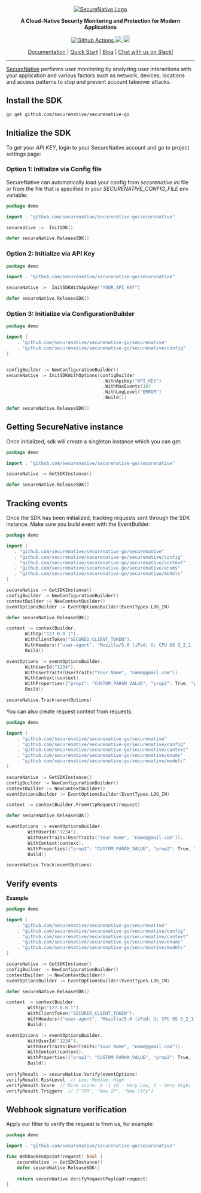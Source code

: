<p align="center">
  <a href="https://www.securenative.com"><img src="https://user-images.githubusercontent.com/45174009/77826512-f023ed80-7120-11ea-80e0-58aacde0a84e.png" alt="SecureNative Logo"/></a>
</p>

<p align="center">
  <b>A Cloud-Native Security Monitoring and Protection for Modern Applications</b>
</p>
<p align="center">
  <a href="https://github.com/securenative/securenative-go">
    <img alt="Github Actions" src="https://github.com/securenative/securenative-go/workflows/CI/badge.svg">
  </a>
  <a href="https://codecov.io/gh/securenative/securenative-go">
    <img src="https://codecov.io/gh/securenative/securenative-go/branch/master/graph/badge.svg" />
  </a>
  <a href="https://badge.fury.io/go/github.com%2Fsecurenative%2Fsecurenative-go"><img src="https://badge.fury.io/go/github.com%2Fsecurenative%2Fsecurenative-go.svg" alt="Go project version" height="18"></a>
</p>
<p align="center">
  <a href="https://docs.securenative.com">Documentation</a> |
  <a href="https://docs.securenative.com/quick-start">Quick Start</a> |
  <a href="https://blog.securenative.com">Blog</a> |
  <a href="">Chat with us on Slack!</a>
</p>
<hr/>


[SecureNative](https://www.securenative.com/) performs user monitoring by analyzing user interactions with your application and various factors such as network, devices, locations and access patterns to stop and prevent account takeover attacks.


## Install the SDK
```bash
go get github.com/securenative/securenative-go
```

## Initialize the SDK

To get your *API KEY*, login to your SecureNative account and go to project settings page:

### Option 1: Initialize via Config file
SecureNative can automatically load your config from *securenative.ini* file or from the file that is specified in your *SECURENATIVE_CONFIG_FILE* env variable:

```go
package demo

import . "github.com/securenative/securenative-go/securenative"

secureative :=  InitSDK()

defer secureNative.ReleaseSDK()
```
### Option 2: Initialize via API Key

```go
package demo

import . "github.com/securenative/securenative-go/securenative"

secureNative :=  InitSDKWithApiKey("YOUR_API_KEY")

defer secureNative.ReleaseSDK()
```

### Option 3: Initialize via ConfigurationBuilder
```go
package demo

import (
    . "github.com/securenative/securenative-go/securenative"
    . "github.com/securenative/securenative-go/securenative/config"
)


configBuilder := NewConfigurationBuilder()
secureNative := InitSDKWithOptions(configBuilder
                                    .WithApiKey("API_KEY")
                                    .WithMaxEvents(10)
                                    .WithLogLevel("ERROR")
                                    .Build())

defer secureNative.ReleaseSDK()
```

## Getting SecureNative instance
Once initialized, sdk will create a singleton instance which you can get: 
```go
package demo

import . "github.com/securenative/securenative-go/securenative"

secureNative := GetSDKInstance()

defer secureNative.ReleaseSDK()
```

## Tracking events

Once the SDK has been initialized, tracking requests sent through the SDK
instance. Make sure you build event with the EventBuilder:

 ```go
package demo

import (
    . "github.com/securenative/securenative-go/securenative"
    . "github.com/securenative/securenative-go/securenative/config"
    . "github.com/securenative/securenative-go/securenative/context"
    . "github.com/securenative/securenative-go/securenative/enums"
    . "github.com/securenative/securenative-go/securenative/models"
)

secureNative := GetSDKInstance()
configBuilder := NewConfigurationBuilder()
contextBuilder := NewContextBuilder()
eventOptionsBuilder := EventOptionsBuilder(EventTypes.LOG_IN)

defer secureNative.ReleaseSDK()

context := contextBuilder.
        WithIp("127.0.0.1").
        WithClientToken("SECURED_CLIENT_TOKEN").
        WithHeaders({"user-agent", "Mozilla/5.0 (iPad; U; CPU OS 3_2_1 like Mac OS X; en-us) AppleWebKit/531.21.10 (KHTML, like Gecko) Mobile/7B405"}).
        Build()

eventOptions := eventOptionsBuilder.
	    WithUserId("1234").
        WithUserTraits(UserTraits("Your Name", "name@gmail.com")).
        WithContext(context).
        WithProperties({"prop1": "CUSTOM_PARAM_VALUE", "prop2": True, "prop3": 3}).
        Build()

secureNative.Track(eventOptions)
 ```

You can also create request context from requests:

```go
package demo

import (
    . "github.com/securenative/securenative-go/securenative"
    . "github.com/securenative/securenative-go/securenative/config"
    . "github.com/securenative/securenative-go/securenative/context"
    . "github.com/securenative/securenative-go/securenative/enums"
    . "github.com/securenative/securenative-go/securenative/models"
)

secureNative := GetSDKInstance()
configBuilder := NewConfigurationBuilder()
contextBuilder := NewContextBuilder()
eventOptionsBuilder := EventOptionsBuilder(EventTypes.LOG_IN)

context := contextBuilder.FromHttpRequest(request)

defer secureNative.ReleaseSDK()

eventOptions := eventOptionsBuilder.
	    WithUserId("1234").
        WithUserTraits(UserTraits("Your Name", "name@gmail.com")).
        WithContext(context).
        WithProperties({"prop1": "CUSTOM_PARAM_VALUE", "prop2": True, "prop3": 3}).
        Build()

secureNative.Track(eventOptions)
```

## Verify events

**Example**

```go
package demo

import (
    . "github.com/securenative/securenative-go/securenative"
    . "github.com/securenative/securenative-go/securenative/config"
    . "github.com/securenative/securenative-go/securenative/context"
    . "github.com/securenative/securenative-go/securenative/enums"
    . "github.com/securenative/securenative-go/securenative/models"
)

secureNative := GetSDKInstance()
configBuilder := NewConfigurationBuilder()
contextBuilder := NewContextBuilder()
eventOptionsBuilder := EventOptionsBuilder(EventTypes.LOG_IN)

defer secureNative.ReleaseSDK()

context := contextBuilder.
        WithIp("127.0.0.1").
        WithClientToken("SECURED_CLIENT_TOKEN").
        WithHeaders({"user-agent", "Mozilla/5.0 (iPad; U; CPU OS 3_2_1 like Mac OS X; en-us) AppleWebKit/531.21.10 (KHTML, like Gecko) Mobile/7B405"}).
        Build()

eventOptions := eventOptionsBuilder.
	    WithUserId("1234").
        WithUserTraits(UserTraits("Your Name", "name@gmail.com")).
        WithContext(context).
        WithProperties({"prop1": "CUSTOM_PARAM_VALUE", "prop2": True, "prop3": 3}).
        Build()
    
verifyResult := secureNative.Verify(eventOptions)
verifyResult.RiskLevel  // Low, Medium, High
verifyResult.Score  // Risk score: 0 -1 (0 - Very Low, 1 - Very High)
verifyResult.Triggers  // ["TOR", "New IP", "New City"]
```

## Webhook signature verification

Apply our filter to verify the request is from us, for example:

```go
package demo

import . "github.com/securenative/securenative-go/securenative"

func WebhookEndpoint(request) bool {
    secureNative := GetSDKInstance()
    defer secureNative.ReleaseSDK()
    
    return secureNative.VerifyRequestPayload(request)
}
 ```
    